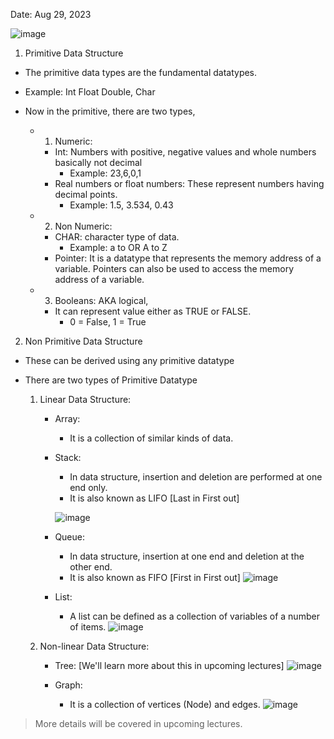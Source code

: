 Date: Aug 29, 2023

![image](https://github.com/preetsuthar17/basic-DSA-notes/assets/75468116/15e9c195-64ec-4714-ba22-18e74a4e2af0)

1. Primitive Data Structure

- The primitive data types are the fundamental datatypes.
- Example: Int Float Double, Char
- Now in the primitive, there are two types,

  - 1. Numeric:

    - Int: Numbers with positive, negative values and whole numbers basically not decimal
      - Example: 23,6,0,1
    - Real numbers or float numbers: These represent numbers having decimal points.
      - Example: 1.5, 3.534, 0.43

  - 2.  Non Numeric:

    - CHAR: character type of data.
      - Example: a to OR A to Z
    - Pointer: It is a datatype that represents the memory address of a variable. Pointers can also be used to access the memory address of a variable.

  - 3.  Booleans: AKA logical,
    - It can represent value either as TRUE or FALSE.
      - 0 = False, 1 = True

2. Non Primitive Data Structure

- These can be derived using any primitive datatype
- There are two types of Primitive Datatype

  1. Linear Data Structure:

     - Array:
       - It is a collection of similar kinds of data.
     - Stack:
       - In data structure, insertion and deletion are performed at one end only.
       - It is also known as LIFO [Last in First out]
       
        ![image](https://github.com/preetsuthar17/basic-DSA-notes/assets/75468116/f8069ecb-ceec-4d7f-a481-4573acdd28ab)
     - Queue:

       - In data structure, insertion at one end and deletion at the other end.
       - It is also known as FIFO [First in First out]
         ![image](https://github.com/preetsuthar17/basic-DSA-notes/assets/75468116/58b951bd-35bf-4675-9539-51b6e723ba3f)

     - List:
       - A list can be defined as a collection of variables of a number of items.
         ![image](https://github.com/preetsuthar17/basic-DSA-notes/assets/75468116/1a17c6da-322e-426a-81fd-465b924b38f8)

  2. Non-linear Data Structure:

     - Tree: [We'll learn more about this in upcoming lectures]
       ![image](https://github.com/preetsuthar17/basic-DSA-notes/assets/75468116/9ed3cd66-8dae-407a-90ab-d54c3daec6fd)

     - Graph:
       - It is a collection of vertices (Node) and edges.
         ![image](https://github.com/preetsuthar17/basic-DSA-notes/assets/75468116/2682c258-a635-4baf-bff4-fc279b2bc3d9)

> More details will be covered in upcoming lectures.
